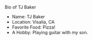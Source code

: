 Bio of TJ Baker
* Name:  TJ Baker
* Location:  Visalia, CA
* Favorite Food: Pizza!
* A Hobby: Playing guitar with my son.
